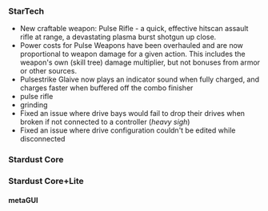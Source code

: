 ### StarTech
- New craftable weapon: Pulse Rifle - a quick, effective hitscan assault rifle at range, a devastating plasma burst shotgun up close.
- Power costs for Pulse Weapons have been overhauled and are now proportional to weapon damage for a given action. This includes the weapon's own (skill tree) damage multiplier, but not bonuses from armor or other sources.
- Pulsestrike Glaive now plays an indicator sound when fully charged, and charges faster when buffered off the combo finisher
- pulse rifle
- grinding
- Fixed an issue where drive bays would fail to drop their drives when broken if not connected to a controller (*heavy sigh*)
- Fixed an issue where drive configuration couldn't be edited while disconnected

### Stardust Core

### Stardust Core+Lite

#### metaGUI
